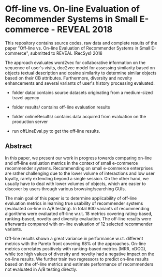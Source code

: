 # Off-line vs. On-line Evaluation of Recommender Systems in Small E-commerce - REVEAL 2018
This repository contains source codes, raw data and complete results of the paper "Off-line vs. On-line Evaluation of Recommender Systems in Small E-commerce", submitted to REVEAL (RecSys) 2018

The approach evaluates word2vec for collaborative information on the sequence of user's visits, doc2vec model for assessing similarity based on objects textual description and cosine similarity to determine similar objects based on their CB attributes. Furthermore, diversity and novelty enhancements and several variants of user's history processing evaluated.

- folder data/ contains source datasets originating from a medium-sized travel agency

- folder results/ contains off-line evaluation results

- folder onlineResults/ contains data acquired from evaluation on the production server

- run offLineEval.py to get the off-line results.

## Abstract
In this paper, we present our work in progress towards comparing on-line and off-line evaluation metrics in the context of small e-commerce recommender systems. Recommending on small e-commerce enterprises are rather challenging due to the lower volume of interactions and low user loyalty, rarely extending beyond a single session. On the other hand, we usually have to deal with lower volumes of objects, which are easier to discover by users through various browsing/searching GUIs.

The main goal of this paper is to determine applicability of off-line evaluation metrics in learning true usability of recommender systems (evaluated on-line in A/B testing). In total 800 variants of recommending algorithms were evaluated off-line w.r.t. 18 metrics covering rating-based, ranking-based, novelty and diversity evaluation. The off-line results were afterwards compared with on-line evaluation of 12 selected recommender variants.

Off-line results shown a great variance in performance w.r.t. different metrics with the Pareto front covering 68\% of the approaches. On-line metrics correlates positively with ranking-based metrics (MRR, nDCG), while too high values of diversity and novelty had a negative impact on the on-line results. We further train two regressors to predict on-line results based on the off-line metrics and estimate performance of recommenders not evaluated in A/B testing directly.
